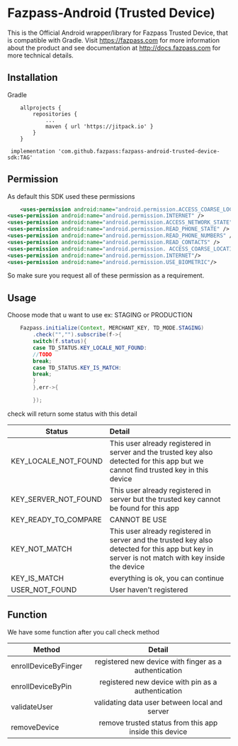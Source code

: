 # Fazpass-Android (Trusted Device)

This is the Official Android wrapper/library for Fazpass Trusted Device, that is compatible with Gradle.
Visit https://fazpass.com for more information about the product and see documentation at http://docs.fazpass.com for more technical details.

## Installation
Gradle
```
	allprojects {
		repositories {
			...
			maven { url 'https://jitpack.io' }
		}
	}
```

```
 implementation 'com.github.fazpass:fazpass-android-trusted-device-sdk:TAG'
```

## Permission
As default this SDK used these permissions
```xml
    <uses-permission android:name="android.permission.ACCESS_COARSE_LOCATION" />
<uses-permission android:name="android.permission.INTERNET" />
<uses-permission android:name="android.permission.ACCESS_NETWORK_STATE" />
<uses-permission android:name="android.permission.READ_PHONE_STATE" />
<uses-permission android:name="android.permission.READ_PHONE_NUMBERS" />
<uses-permission android:name="android.permission.READ_CONTACTS" />
<uses-permission android:name="android.permission. ACCESS_COARSE_LOCATION" />
<uses-permission android:name="android.permission.INTERNET"/>
<uses-permission android:name="android.permission.USE_BIOMETRIC"/>
```
So make sure you request all of these permission as a requirement.

## Usage
Choose mode that u want to use ex: STAGING or PRODUCTION
```java
    Fazpass.initialize(Context, MERCHANT_KEY, TD_MODE.STAGING)
        .check("","").subscribe(f->{
        switch(f.status){
        case TD_STATUS.KEY_LOCALE_NOT_FOUND:
        //TODO
        break;
        case TD_STATUS.KEY_IS_MATCH:
        break;
        }
        },err->{

        });
```
check will return some status with this detail

| Status                    | Detail            |
| -------------             | :-------------    |
| KEY_LOCALE_NOT_FOUND      | This user already registered in server and the trusted key also detected for this app but we cannot find trusted key in this device     |
| KEY_SERVER_NOT_FOUND      | This user already registered in server but the trusted key cannot be found for this app    |
| KEY_READY_TO_COMPARE      | CANNOT BE USE          |
| KEY_NOT_MATCH             | This user already registered in server and the trusted key also detected for this app but key in server is not match with key inside the device           |
| KEY_IS_MATCH              | everything is ok, you can continue          |
| USER_NOT_FOUND            | User haven't registered          |

## Function
We have some function after you call check method

| Method                    | Detail            |
| -------------             |:-------------:    |
| enrollDeviceByFinger      | registered new device with finger as a authentication     |
| enrollDeviceByPin         | registered new device with pin as a authentication     |
| validateUser              | validating data user between local and server          |
| removeDevice              | remove trusted status from this app inside this device       |